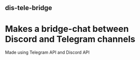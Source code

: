 ## dis-tele-bridge 
# Makes a bridge-chat between Discord and Telegram channels
Made using Telegram API and Discord API
